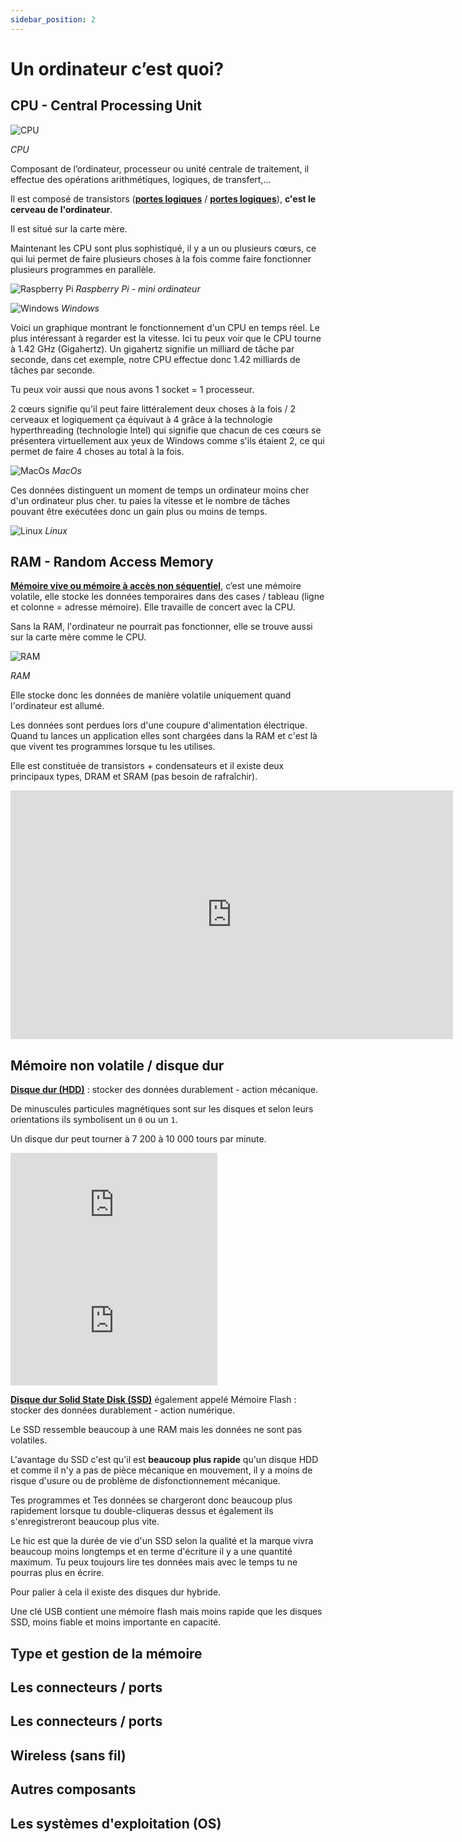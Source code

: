 ```yaml
---
sidebar_position: 2
---
```


# Un ordinateur c’est quoi?

## CPU - Central Processing Unit

![CPU](https://upload.wikimedia.org/wikipedia/commons/thumb/0/02/80486dx2-large.jpg/220px-80486dx2-large.jpg)

*CPU*

Composant de l’ordinateur, processeur ou unité centrale de traitement, il effectue des opérations arithmétiques, logiques, de transfert,...

Il est composé de transistors ([**portes logiques**](https://fr.wikipedia.org/wiki/Fonction_logique) / [**portes logiques**](http://www.courstechinfo.be/Techno/PortesLogiques.pdf)), **c'est le cerveau de l'ordinateur**.

Il est situé sur la carte mère.

Maintenant les CPU sont plus sophistiqué, il y a un ou plusieurs cœurs, ce qui lui permet de faire plusieurs choses à la fois comme faire fonctionner plusieurs programmes en parallèle.

![Raspberry Pi](https://m.media-amazon.com/images/I/71qC6kM1wQL._AC_SL1500_.jpg)
*Raspberry Pi - mini ordinateur*

![Windows](/img/tutorial/processeur.png)
*Windows*

Voici un graphique montrant le fonctionnement d'un CPU en temps réel. Le plus intéressant à regarder est la vitesse. Ici tu peux voir que le CPU tourne à 1.42 GHz (Gigahertz). Un gigahertz signifie un milliard de tâche par seconde, dans cet exemple, notre CPU effectue donc 1.42 milliards de tâches par seconde.

Tu peux voir aussi que nous avons 1 socket = 1 processeur. 

2 cœurs signifie qu'il peut faire littéralement deux choses à la fois / 2 cerveaux et logiquement ça équivaut à 4 grâce à la technologie hyperthreading (technologie Intel) qui signifie que chacun de ces cœurs se présentera virtuellement aux yeux de Windows comme s'ils étaient 2, ce qui permet de faire 4 choses au total à la fois.

![MacOs](/img/tutorial/processeur2.png)
*MacOs*

Ces données distinguent un moment de temps un ordinateur moins cher d'un ordinateur plus cher. tu paies la vitesse et le nombre de tâches pouvant être exécutées donc un gain plus ou moins de temps.

![Linux](/img/tutorial/processeur3.png)
*Linux*

## RAM - Random Access Memory

[**Mémoire vive ou mémoire à accès non séquentiel**](https://fr.wikipedia.org/wiki/M%C3%A9moire_vive), c’est une mémoire volatile, elle stocke les données temporaires dans des cases / tableau (ligne et colonne = adresse mémoire). Elle travaille de concert avec la CPU.

Sans la RAM, l'ordinateur ne pourrait pas fonctionner, elle se trouve aussi sur la carte mère comme le CPU.

![RAM](/img/tutorial/ram.png)

*RAM*

Elle stocke donc les données de manière volatile uniquement quand l'ordinateur est allumé.

Les données sont perdues lors d'une coupure d'alimentation électrique. Quand tu lances un application elles sont chargées dans la RAM et c'est là que vivent tes programmes lorsque tu les utilises.

Elle est constituée de transistors + condensateurs et il existe deux principaux types, DRAM et SRAM (pas besoin de rafraîchir).

<iframe width="708" height="398" src="https://www.youtube.com/embed/vhKSfKbpZSQ" title="YouTube video player" frameborder="0" allow="accelerometer; autoplay; clipboard-write; encrypted-media; gyroscope; picture-in-picture" allowfullscreen></iframe>

## Mémoire non volatile / disque dur

[**Disque dur (HDD)**](https://fr.wikipedia.org/wiki/Disque_dur) : stocker des données durablement - action mécanique. 

De minuscules particules magnétiques sont sur les disques et selon leurs orientations ils symbolisent un `0` ou un `1`.

Un disque dur peut tourner à 7 200 à 10 000 tours par minute.

<iframe width="331" height="186" src="https://www.youtube.com/embed/NtPc0jI21i0" title="YouTube video player" frameborder="0" allow="accelerometer; autoplay; clipboard-write; encrypted-media; gyroscope; picture-in-picture" allowfullscreen></iframe>

<iframe width="331" height="186" src="https://www.youtube.com/embed/3owqvmMf6No" title="YouTube video player" frameborder="0" allow="accelerometer; autoplay; clipboard-write; encrypted-media; gyroscope; picture-in-picture" allowfullscreen></iframe>

[**Disque dur Solid State Disk (SSD)**](https://fr.wikipedia.org/wiki/SSD) également appelé Mémoire Flash : stocker des données durablement - action numérique.

Le SSD ressemble beaucoup à une RAM mais les données ne sont pas volatiles.

L'avantage du SSD c'est qu'il est **beaucoup plus rapide** qu'un disque HDD et comme il n'y a pas de pièce mécanique en mouvement, il y a moins  de risque d'usure ou de problème de disfonctionnement mécanique.

Tes programmes et Tes données se chargeront donc beaucoup plus rapidement lorsque tu double-cliqueras dessus et également ils s'enregistreront beaucoup plus vite.

Le hic est que la durée de vie d'un SSD selon la qualité et la marque vivra beaucoup moins longtemps et en terme d'écriture il y a une quantité maximum. Tu peux toujours lire tes données mais avec le temps tu ne pourras plus en écrire.

Pour palier à cela il existe des disques dur hybride.

Une clé USB contient une mémoire flash mais moins rapide que les disques SSD, moins fiable et moins importante en capacité.

## Type et gestion de la mémoire

## Les connecteurs / ports

## Les connecteurs / ports

## Wireless (sans fil)

## Autres composants

## Les systèmes d'exploitation (OS)